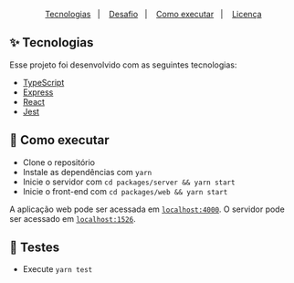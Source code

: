 <p align="center">
  <a href="#-tecnologias">Tecnologias</a>&nbsp;&nbsp;&nbsp;|&nbsp;&nbsp;&nbsp;
  <a href="#-desafio">Desafio</a>&nbsp;&nbsp;&nbsp;|&nbsp;&nbsp;&nbsp;
  <a href="#-como-executar">Como executar</a>&nbsp;&nbsp;&nbsp;|&nbsp;&nbsp;&nbsp;
  <a href="#-licença">Licença</a>
</p>

## ✨ Tecnologias

Esse projeto foi desenvolvido com as seguintes tecnologias:

- [TypeScript](https://www.typescriptlang.org/)
- [Express](https://expressjs.com/pt-br/)
- [React](https://reactjs.org/)
- [Jest](https://jestjs.io/)


## 🚀 Como executar

- Clone o repositório
- Instale as dependências com `yarn`
- Inicie o servidor com `cd packages/server && yarn start`
- Inicie o front-end com `cd packages/web && yarn start`

A aplicação web pode ser acessada em [`localhost:4000`](http://localhost:4000).
O servidor pode ser acessado em [`localhost:1526`](http://localhost:1526).

## 🚨 Testes
- Execute `yarn test`

